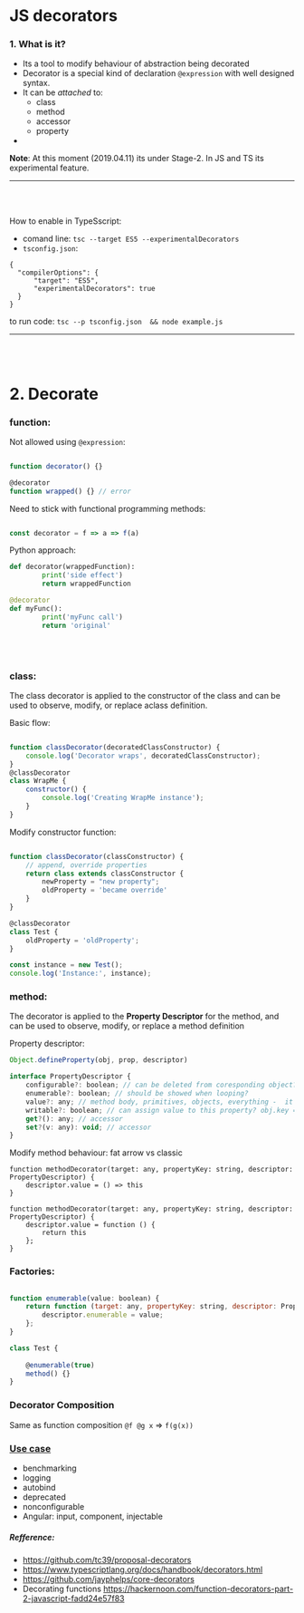 # JS decorators

### 1. What is it? 

- Its a tool to modify behaviour of abstraction being decorated
- Decorator is a special kind of declaration `@expression` with well designed syntax.
- It can be *attached* to:
     - class
     - method
     - accessor
     - property
- 


__Note__: At this moment (2019.04.11) its under Stage-2. In JS and TS its experimental feature.

---
<br/><br/>


How to enable in TypeSscript:
- comand line: `tsc --target ES5 --experimentalDecorators`
- `tsconfig.json`: 
```
{
  "compilerOptions": {
      "target": "ES5",
      "experimentalDecorators": true
  }
}
```
to run code: `tsc --p tsconfig.json  && node example.js`


---
<br/><br/>


# 2. Decorate

### function:

Not allowed using `@expression`:
```javascript

function decorator() {}

@decorator
function wrapped() {} // error

``` 

Need to stick with functional programming methods:
```javascript

const decorator = f => a => f(a)
```

Python approach: 
```python
def decorator(wrappedFunction):
        print('side effect')
        return wrappedFunction

@decorator
def myFunc():
        print('myFunc call')
        return 'original'

```
<br/><br/>

###  class:

The class decorator is applied to the constructor of the class and can be used to observe, modify, or replace aclass definition.


Basic flow:
```javascript

function classDecorator(decoratedClassConstructor) {
    console.log('Decorator wraps', decoratedClassConstructor);
}
@classDecorator
class WrapMe {
    constructor() {
        console.log('Creating WrapMe instance');
    }
}
```

Modify constructor function: 
```javascript

function classDecorator(classConstructor) {
    // append, override properties
    return class extends classConstructor {
        newProperty = "new property";
        oldProperty = 'became override'
    }
}

@classDecorator
class Test {
    oldProperty = 'oldProperty';
}

const instance = new Test();
console.log('Instance:', instance);

```


### method:
The decorator is applied to the __Property Descriptor__ for the method, and can be used to observe, modify, or replace a method definition


Property descriptor:
```javascript
Object.defineProperty(obj, prop, descriptor)
```

```javascript
interface PropertyDescriptor {
    configurable?: boolean; // can be deleted from coresponding object?
    enumerable?: boolean; // should be showed when looping?
    value?: any; // method body, primitives, objects, everything -  it is js
    writable?: boolean; // can assign value to this property? obj.key = 10
    get?(): any; // accessor
    set?(v: any): void; // accessor
}
```

Modify method behaviour: fat arrow vs classic
```
function methodDecorator(target: any, propertyKey: string, descriptor: PropertyDescriptor) {
    descriptor.value = () => this
}
```
```
function methodDecorator(target: any, propertyKey: string, descriptor: PropertyDescriptor) {
    descriptor.value = function () {
        return this
    };
}
```

### Factories:

```javascript

function enumerable(value: boolean) {
    return function (target: any, propertyKey: string, descriptor: PropertyDescriptor) {
        descriptor.enumerable = value;
    };
}

class Test {
    
    @enumerable(true)
    method() {}
}

```

### Decorator Composition

Same as function composition
```@f @g x``` => `f(g(x))`


### [Use case](https://github.com/jayphelps/core-decorators)

- benchmarking
- logging 
- autobind
- deprecated
- nonconfigurable
- Angular: input, component, injectable


##### Refference:

- https://github.com/tc39/proposal-decorators 
- https://www.typescriptlang.org/docs/handbook/decorators.html
- https://github.com/jayphelps/core-decorators
- Decorating functions https://hackernoon.com/function-decorators-part-2-javascript-fadd24e57f83

